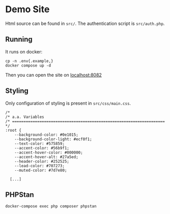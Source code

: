 # Demo Site

Html source can be found in `src/`.
The authentication script is `src/auth.php`.

## Running

It runs on docker:

```
cp -n .env{.example,}
docker compose up -d
```

Then you can open the site on [localhost:8082](http://localhost:8082)

## Styling

Only configuration of styling is present in `src/css/main.css`.

```
/*
/* a.a. Variables
/* =================================================================== */
:root {
	--background-color: #0e1015;
	--background-color-light: #ecf0f1;
	--text-color: #575859;
	--accent-color: #56b9f1;
	--accent-hover-color: #000000;
	--accent-hover-alt: #27a5ed;
	--header-color: #252525;
	--lead-color: #707273;
	--muted-color: #7d7e80;

  [...]
```

## PHPStan
```sh
docker-compose exec php composer phpstan
```
